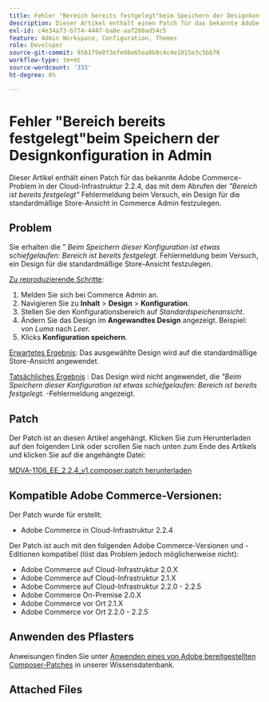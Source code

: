 ```yaml
---
title: Fehler "Bereich bereits festgelegt"beim Speichern der Designkonfiguration in Admin
description: Dieser Artikel enthält einen Patch für das bekannte Adobe Commerce-Problem in der Cloud-Infrastruktur 2.2.4 in Zusammenhang mit dem Abrufen der Fehlermeldung *"Bereich ist bereits festgelegt"*, wenn versucht wird, ein Design für die standardmäßige Store-Ansicht in der Commerce-Admin festzulegen.
exl-id: c4e34a73-b774-4447-ba8e-aaf208ad54c5
feature: Admin Workspace, Configuration, Themes
role: Developer
source-git-commit: 958179e0f3efe08e65ea8b0c4c4e1015e3c5bb76
workflow-type: tm+mt
source-wordcount: '333'
ht-degree: 0%

---
```


# Fehler &quot;Bereich bereits festgelegt&quot;beim Speichern der Designkonfiguration in Admin

Dieser Artikel enthält einen Patch für das bekannte Adobe Commerce-Problem in der Cloud-Infrastruktur 2.2.4, das mit dem Abrufen der *&quot;Bereich ist bereits festgelegt&quot;* Fehlermeldung beim Versuch, ein Design für die standardmäßige Store-Ansicht in Commerce Admin festzulegen.

## Problem

Sie erhalten die &quot; *Beim Speichern dieser Konfiguration ist etwas schiefgelaufen: Bereich ist bereits festgelegt.* Fehlermeldung beim Versuch, ein Design für die standardmäßige Store-Ansicht festzulegen.

<u>Zu reproduzierende Schritte</u>:

1. Melden Sie sich bei Commerce Admin an.
1. Navigieren Sie zu **Inhalt** > **Design** > **Konfiguration**.
1. Stellen Sie den Konfigurationsbereich auf *Standardspeicheransicht*.
1. Ändern Sie das Design im **Angewandtes Design** angezeigt. Beispiel: von *Luma* nach *Leer.*
1. Klicks **Konfiguration speichern**.

<u>Erwartetes Ergebnis</u>: Das ausgewählte Design wird auf die standardmäßige Store-Ansicht angewendet.

<u>Tatsächliches Ergebnis</u> : Das Design wird nicht angewendet, die *&quot;Beim Speichern dieser Konfiguration ist etwas schiefgelaufen: Bereich ist bereits festgelegt.* -Fehlermeldung angezeigt.

## Patch

Der Patch ist an diesen Artikel angehängt. Klicken Sie zum Herunterladen auf den folgenden Link oder scrollen Sie nach unten zum Ende des Artikels und klicken Sie auf die angehängte Datei:

[MDVA-1106\_EE\_2.2.4\_v1.composer.patch herunterladen](assets/MDVA-11106_EE_2.2.4_v1.composer.patch.zip)

## Kompatible Adobe Commerce-Versionen:

Der Patch wurde für erstellt:

* Adobe Commerce in Cloud-Infrastruktur 2.2.4

Der Patch ist auch mit den folgenden Adobe Commerce-Versionen und -Editionen kompatibel (löst das Problem jedoch möglicherweise nicht):

* Adobe Commerce auf Cloud-Infrastruktur 2.0.X
* Adobe Commerce auf Cloud-Infrastruktur 2.1.X
* Adobe Commerce auf Cloud-Infrastruktur 2.2.0 - 2.2.5
* Adobe Commerce On-Premise 2.0.X
* Adobe Commerce vor Ort 2.1.X
* Adobe Commerce vor Ort 2.2.0 - 2.2.5

## Anwenden des Pflasters

Anweisungen finden Sie unter [Anwenden eines von Adobe bereitgestellten Composer-Patches](/help/how-to/general/how-to-apply-a-composer-patch-provided-by-magento.md) in unserer Wissensdatenbank.

## Attached Files
